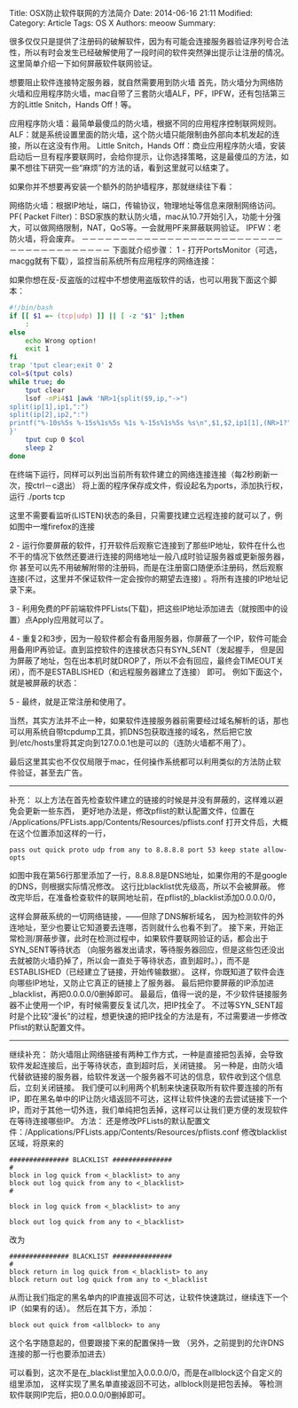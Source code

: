 Title: OSX防止软件联网的方法简介
Date: 2014-06-16 21:11
Modified: 
Category: Article
Tags: OS X
Authors: meoow
Summary: 

很多仅仅只是提供了注册码的破解软件，因为有可能会连接服务器验证序列号合法性，所以有时会发生已经破解使用了一段时间的软件突然弹出提示让注册的情况。这里简单介绍一下如何屏蔽软件联网验证。

想要阻止软件连接特定服务器，就自然需要用到防火墙
首先，防火墙分为网络防火墙和应用程序防火墙，mac自带了三套防火墙ALF，PF，IPFW，还有包括第三方的Little Snitch，Hands Off！等。

应用程序防火墙：最简单最傻瓜的防火墙，根据不同的应用程序控制联网规则。
ALF：就是系统设置里面的防火墙，这个防火墙只能限制由外部向本机发起的连接，所以在这没有作用。
Little Snitch，Hands Off：商业应用程序防火墙，安装启动后一旦有程序要联网时，会给你提示，让你选择策略，这是最傻瓜的方法，如果不想往下研究一些“麻烦”的方法的话，看到这里就可以结束了。

如果你并不想要再安装一个额外的防护墙程序，那就继续往下看：

网络防火墙：根据IP地址，端口，传输协议，物理地址等信息来限制网络访问。
PF( Packet Filter)：BSD家族的默认防火墙，mac从10.7开始引入，功能十分强大，可以做网络限制，NAT，QoS等。一会就用PF来屏蔽联网验证。
IPFW：老防火墙，将会废弃。
－－－－－－－－－－－－－－－－－－－－－－－－－－－－－－－－－－－－－－－
下面就介绍步骤：
1 - 打开PortsMonitor（可选，macgg就有下载），监控当前系统所有应用程序的网络连接：

如果你想在反-反盗版的过程中不想使用盗版软件的话，也可以用我下面这个脚本：

```bash
#!/bin/bash
if [[ $1 =~ (tcp|udp) ]] || [ -z "$1" ];then
    :
else
    echo Wrong option!
    exit 1
fi
trap 'tput clear;exit 0' 2
col=$(tput cols)
while true; do
    tput clear
    lsof -nPi4$1 |awk 'NR>1{split($9,ip,"->")
split(ip[1],ip1,":")
split(ip[2],ip2,":")
printf("%-10s%5s %-15s%1s%5s %1s %-15s%1s%5s %s\n",$1,$2,ip1[1],(NR>1?":":""),ip1[2],ip[2]!=""?">":"",ip2[1],length(ip2)>1?":":"",ip2[2],$10)
}'
    tput cup 0 $col
    sleep 2
done
```

在终端下运行，同样可以列出当前所有软件建立的网络连接连接（每2秒刷新一次，按ctrl－c退出）
将上面的程序保存成文件，假设起名为ports，添加执行权，运行 ./ports tcp

这里不需要看监听(LISTEN)状态的条目，只需要找建立远程连接的就可以了，例如图中一堆firefox的连接

2 - 运行你要屏蔽的软件，打开软件后观察它连接到了那些IP地址，软件在什么也不干的情况下依然还要进行连接的网络地址一般八成时验证服务器或更新服务器，你 甚至可以先不用破解附带的注册码，而是在注册窗口随便添注册码，然后观察连接(不过，这里并不保证软件一定会按你的期望去连接) 。将所有连接的IP地址记录下来。

3 - 利用免费的PF前端软件PFLists(下载)，把这些IP地址添加进去（就按图中的设置）点Apply应用就可以了。

4 - 重复2和3步，因为一般软件都会有备用服务器，你屏蔽了一个IP，软件可能会用备用IP再验证。直到监控软件的连接状态只有SYN_SENT（发起握手， 但是因为屏蔽了地址，包在出本机时就DROP了，所以不会有回应，最终会TIMEOUT关闭），而不是ESTABLISHED（和远程服务器建立了连接） 即可。
例如下面这个，就是被屏蔽的状态：

5 - 最终，就是正常注册和使用了。

当然，其实方法并不止一种，如果软件连接服务器前需要经过域名解析的话，那也可以用系统自带tcpdump工具，抓DNS包获取连接的域名，然后把它放到/etc/hosts里将其定向到127.0.0.1也是可以的（连防火墙都不用了）。

最后这里其实也不仅仅局限于mac，任何操作系统都可以利用类似的方法防止软件验证，甚至去广告。

------------------------------
补充：
以上方法在首先检查软件建立的链接的时候是并没有屏蔽的，这样难以避免会更新一些东西，
更好地办法是，修改pflist的默认配置文件，位置在
/Applications/PFLists.app/Contents/Resources/pflists.conf
打开文件后，大概在这个位置添加这样的一行，

```
pass out quick proto udp from any to 8.8.8.8 port 53 keep state allow-opts
```

如图中我在第56行那里添加了一行，8.8.8.8是DNS地址，如果你用的不是google的DNS，则根据实际情况修改。
这行比blacklist优先级高，所以不会被屏蔽。
修改完毕后，在准备检查软件的联网地址前，在pflist的_blacklist添加0.0.0.0/0，

这样会屏蔽系统的一切网络链接，——但除了DNS解析域名，
因为检测软件的外连地址，至少也要让它知道要去连哪，否则就什么也看不到了。
接下来，开始正常检测/屏蔽步骤，此时在检测过程中，如果软件要联网验证的话，都会出于SYN_SENT等待状态
（向服务器发出请求，等待服务器回应，但是这些包还没出去就被防火墙扔掉了，所以会一直处于等待状态，直到超时。），而不是ESTABLISHED（已经建立了链接，开始传输数据）。
这样，你既知道了软件会连向哪些IP地址，又防止它真正的链接上了服务器。
最后把你要屏蔽的IP添加进_blacklist，再把0.0.0.0/0删掉即可。
最最后，值得一说的是，不少软件链接服务器不止使用一个IP，有时候需要反复试几次，把IP找全了。
不过等SYN_SENT超时是个比较“漫长”的过程，想更快速的把IP找全的方法是有，不过需要进一步修改Pflist的默认配置文件。

--------------------------------
继续补充：
防火墙阻止网络链接有两种工作方式，一种是直接把包丢掉，会导致软件发起连接后，出于等待状态，直到超时后，关闭链接。
另一种是，由防火墙代替欲链接的服务器，给软件发送一个服务器不可达的信息，软件收到这个信息后，立刻关闭链接。
我们便可以利用两个机制来快速获取所有软件要连接的所有IP，即在黑名单中的IP让防火墙返回不可达，这样让软件快速的去尝试链接下一个IP，而对于其他一切外连，我们单纯把包丢掉，这样可以让我们更方便的发现软件在等待连接哪些IP。
方法：
还是修改PFLists的默认配置文件：/Applications/PFLists.app/Contents/Resources/pflists.conf
修改blacklist区域，将原来的
```
############### BLACKLIST ###############
#
block in log quick from <_blacklist> to any
block out log quick from any to <_blacklist>
#
 
block in log quick from <_blacklist> to any
 
block out log quick from any to <_blacklist>
```
改为
```
############### BLACKLIST ###############
#
block return in log quick from <_blacklist> to any
block return out log quick from any to <_blacklist
```
从而让我们指定的黑名单内的IP直接返回不可达，让软件快速跳过，继续连下一个IP（如果有的话）。
然后在其下方，添加：
```
block out quick from <allblock> to any
```
<allblock>这个名字随意起的，但要跟接下来的配置保持一致
（另外，之前提到的允许DNS连接的那一行也要添加进去）


可以看到，这次不是在_blacklist里加入0.0.0.0/0，而是在allblock这个自定义的组里添加，
这样实现了黑名单直接返回不可达，allblock则是把包丢掉。
等检测软件联网IP完后，把0.0.0.0/0删掉即可。


